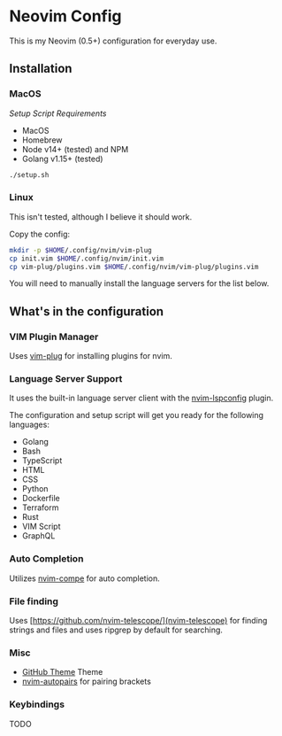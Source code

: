 # Neovim Config

This is my Neovim (0.5+) configuration for everyday use.

## Installation

### MacOS

*Setup Script Requirements*
* MacOS
* Homebrew
* Node v14+ (tested) and NPM
* Golang v1.15+ (tested)

```bash
./setup.sh
```

### Linux
This isn't tested, although I believe it should work.

Copy the config:
```bash
mkdir -p $HOME/.config/nvim/vim-plug
cp init.vim $HOME/.config/nvim/init.vim
cp vim-plug/plugins.vim $HOME/.config/nvim/vim-plug/plugins.vim
```

You will need to manually install the language servers for the list below.

## What's in the configuration

### VIM Plugin Manager

Uses [vim-plug](https://github.com/junegunn/vim-plug) for installing plugins for nvim.

### Language Server Support

It uses the built-in language server client with the [nvim-lspconfig](https://github.com/neovim/nvim-lspconfig) plugin.

The configuration and setup script will get you ready for the following languages:
* Golang
* Bash
* TypeScript
* HTML
* CSS
* Python
* Dockerfile
* Terraform
* Rust
* VIM Script
* GraphQL

### Auto Completion

Utilizes [nvim-compe](https://github.com/hrsh7th/nvim-compe) for auto completion.

### File finding

Uses [https://github.com/nvim-telescope/](nvim-telescope) for finding strings and files and uses ripgrep by default for searching.

### Misc

* [GitHub Theme](https://github.com/projekt0n/github-nvim-theme) Theme
* [nvim-autopairs](https://github.com/windwp/nvim-autopairs) for pairing brackets

### Keybindings

TODO

